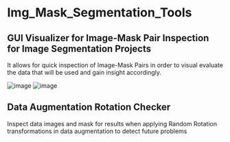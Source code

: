 # Img_Mask_Segmentation_Tools



## GUI Visualizer for Image-Mask Pair Inspection for Image Segmentation Projects






It allows for quick inspection of Image-Mask Pairs in order to visual evaluate the data that will be used and gain insight accordingly.

![image](https://user-images.githubusercontent.com/98527071/228226694-b8e39440-ccc3-44d2-97be-6efc4830aacf.png)
![image](https://user-images.githubusercontent.com/98527071/228247462-52df7e4e-5f1a-4593-8d42-ae08cec2aa48.png)



## Data Augmentation Rotation Checker

Inspect data images and mask for results when applying Random Rotation transformations in data augmentation to detect future problems

